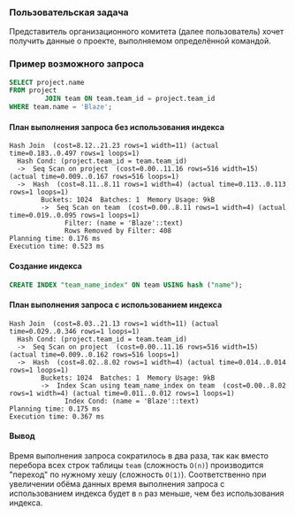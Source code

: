 ### Пользовательская задача

Представитель организационного комитета (далее пользователь) хочет получить данные о проекте, выполняемом определённой командой.

### Пример возможного запроса

```SQL
SELECT project.name
FROM project
         JOIN team ON team.team_id = project.team_id
WHERE team.name = 'Blaze';
```

#### План выполнения запроса без использования индекса

```
Hash Join  (cost=8.12..21.23 rows=1 width=11) (actual time=0.183..0.497 rows=1 loops=1)
  Hash Cond: (project.team_id = team.team_id)
  ->  Seq Scan on project  (cost=0.00..11.16 rows=516 width=15) (actual time=0.009..0.167 rows=516 loops=1)
  ->  Hash  (cost=8.11..8.11 rows=1 width=4) (actual time=0.113..0.113 rows=1 loops=1)
        Buckets: 1024  Batches: 1  Memory Usage: 9kB
        ->  Seq Scan on team  (cost=0.00..8.11 rows=1 width=4) (actual time=0.019..0.095 rows=1 loops=1)
              Filter: (name = 'Blaze'::text)
              Rows Removed by Filter: 408
Planning time: 0.176 ms
Execution time: 0.523 ms
```

#### Создание индекса
```SQL
CREATE INDEX "team_name_index" ON team USING hash ("name");
```

#### План выполнения запроса с использованием индекса

```
Hash Join  (cost=8.03..21.13 rows=1 width=11) (actual time=0.029..0.346 rows=1 loops=1)
  Hash Cond: (project.team_id = team.team_id)
  ->  Seq Scan on project  (cost=0.00..11.16 rows=516 width=15) (actual time=0.009..0.162 rows=516 loops=1)
  ->  Hash  (cost=8.02..8.02 rows=1 width=4) (actual time=0.014..0.014 rows=1 loops=1)
        Buckets: 1024  Batches: 1  Memory Usage: 9kB
        ->  Index Scan using team_name_index on team  (cost=0.00..8.02 rows=1 width=4) (actual time=0.011..0.012 rows=1 loops=1)
              Index Cond: (name = 'Blaze'::text)
Planning time: 0.175 ms
Execution time: 0.367 ms
```

#### Вывод

Время выполнения запроса сократилось в два раза, так как вместо перебора всех строк таблицы `team` (сложность `O(n)`) 
производится "переход" по нужному хешу (сложность `O(1)`). Соответственно при увеличении обёма данных время выполнения 
запроса с использованием индекса будет в `n` раз меньше, чем без использования индекса.
